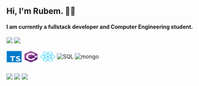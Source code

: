 ## Hi, I'm Rubem. 👋🏻

#### I am currently a fullstack developer and Computer Engineering student.
<div>
    <img height=200 src="https://github-readme-stats.vercel.app/api?username=rubem-dias&show_icons=true&theme=radical&hide_rank=true" />
    <img height=200  src="https://github-readme-stats.vercel.app/api/top-langs/?username=rubem-dias&theme=radical&layout=donut" />
</div>

<div style="display: inline_block"><br>
  <img align="center" alt="Ts" height="30" width="40" src="https://raw.githubusercontent.com/devicons/devicon/master/icons/typescript/typescript-plain.svg">
  <img align="center" alt="Csharp" height="30" width="40" src="https://raw.githubusercontent.com/devicons/devicon/master/icons/csharp/csharp-original.svg">
  <img align="center" alt="React" height="30" width="40" src="https://raw.githubusercontent.com/devicons/devicon/master/icons/react/react-original.svg">
  <img align="center" alt="SQL" height="40" width="40" src="https://db.cs.uni-tuebingen.de/teaching/ws2223/sql-is-a-programming-language/logo.svg">
  <img align="center" alt="mongo" height="40" width="40" src="https://cdn.worldvectorlogo.com/logos/mongodb-icon-1.svg">
</div>

  ##
 
<div> 
  <a href = "mailto:rubemdias65@gmail.com"><img src="https://img.shields.io/badge/-Gmail-%23333?style=for-the-badge&logo=gmail&logoColor=white" target="_blank"></a>
  <a href="https://www.linkedin.com/in/rubem-dias-081930192" target="_blank"><img src="https://img.shields.io/badge/-LinkedIn-%230077B5?style=for-the-badge&logo=linkedin&logoColor=white" target="_blank"></a> 
  <a href="https://www.instagram.com/rubs_dias" target="_blank"><img src="https://img.shields.io/badge/Instagram-E4405F?style=for-the-badge&logo=instagram&logoColor=white" target="_blank"></a> 
</div>
